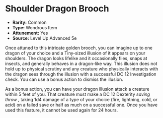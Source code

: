 # Shoulder Dragon Brooch

- **Rarity:** Common
- **Type:** Wondrous Item
- **Attunement:** Yes
- **Source:** Level Up Advanced 5e

Once attuned to this intricate golden brooch, you can imagine up to one dragon of your choice and a Tiny-sized illusion of it appears on your shoulders. The dragon looks lifelike and it occasionally flies, snaps at insects, and generally behaves in a dragon-like way. This illusion does not hold up to physical scrutiny and any creature who physically interacts with the dragon sees through the illusion with a successful DC 12 Investigation check. You can use a bonus action to dismiss the illusion.

As a bonus action, you can have your dragon illusion attack a creature within 5 feet of you. That creature must make a DC 12 Dexterity _saving throw_ , taking 1d4 damage of a type of your choice (fire, lightning, cold, or acid) on a failed save or half as much on a successful one. Once you have used this feature, it cannot be used again for 24 hours.
